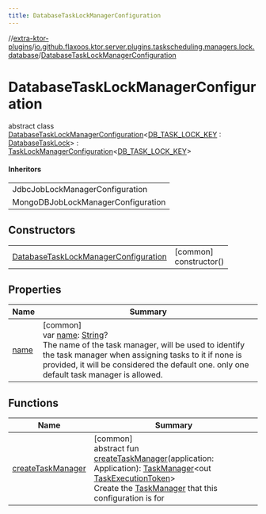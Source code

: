 ```yaml
---
title: DatabaseTaskLockManagerConfiguration
---
```

//[extra-ktor-plugins](../../../index.md)/[io.github.flaxoos.ktor.server.plugins.taskscheduling.managers.lock.database](../index.md)/[DatabaseTaskLockManagerConfiguration](index.md)



# DatabaseTaskLockManagerConfiguration

abstract class [DatabaseTaskLockManagerConfiguration](index.md)&lt;[DB_TASK_LOCK_KEY](index.md) : [DatabaseTaskLock](../-database-task-lock/index.md)&gt; : [TaskLockManagerConfiguration](../../io.github.flaxoos.ktor.server.plugins.taskscheduling.managers.lock/-task-lock-manager-configuration/index.md)&lt;[DB_TASK_LOCK_KEY](index.md)&gt; 

#### Inheritors


| |
|---|
| JdbcJobLockManagerConfiguration |
| MongoDBJobLockManagerConfiguration |


## Constructors


| | |
|---|---|
| [DatabaseTaskLockManagerConfiguration](-database-task-lock-manager-configuration.md) | [common]<br>constructor() |


## Properties


| Name | Summary |
|---|---|
| [name](../../io.github.flaxoos.ktor.server.plugins.taskscheduling.managers/-task-manager-configuration/name.md) | [common]<br>var [name](../../io.github.flaxoos.ktor.server.plugins.taskscheduling.managers/-task-manager-configuration/name.md): [String](https://kotlinlang.org/api/latest/jvm/stdlib/kotlin/-string/index.md)?<br>The name of the task manager, will be used to identify the task manager when assigning tasks to it if none is provided, it will be considered the default one. only one default task manager is allowed. |


## Functions


| Name | Summary |
|---|---|
| [createTaskManager](../../io.github.flaxoos.ktor.server.plugins.taskscheduling.managers/-task-manager-configuration/create-task-manager.md) | [common]<br>abstract fun [createTaskManager](../../io.github.flaxoos.ktor.server.plugins.taskscheduling.managers/-task-manager-configuration/create-task-manager.md)(application: Application): [TaskManager](../../io.github.flaxoos.ktor.server.plugins.taskscheduling.managers/-task-manager/index.md)&lt;out [TaskExecutionToken](../../io.github.flaxoos.ktor.server.plugins.taskscheduling.managers/-task-execution-token/index.md)&gt;<br>Create the [TaskManager](../../io.github.flaxoos.ktor.server.plugins.taskscheduling.managers/-task-manager/index.md) that this configuration is for |

